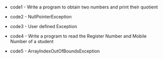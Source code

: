 #

- code1 - Write a program to obtain two numbers and print their quotient

- code2 - NullPointerException

- code3 - User defined Exception

- code4 - Write a program to read the Register Number and Mobile Number of a student

- code5 - ArrayIndexOutOfBoundsException

#